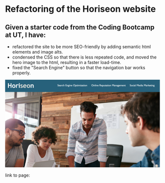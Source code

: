# Refactoring of the Horiseon website 
## Given a starter code from the Coding Bootcamp at UT, I have: 

* refactored the site to be more SEO-friendly by adding semantic html elements and image alts.
* condensed the CSS so that there is less repeated code, and moved the hero image to the html, resulting in a faster load-time.
* fixed the "Search Engine" button so that the navigation bar works properly.

![image](Develop/assets/images/readme-image.png) 

link to page: []()